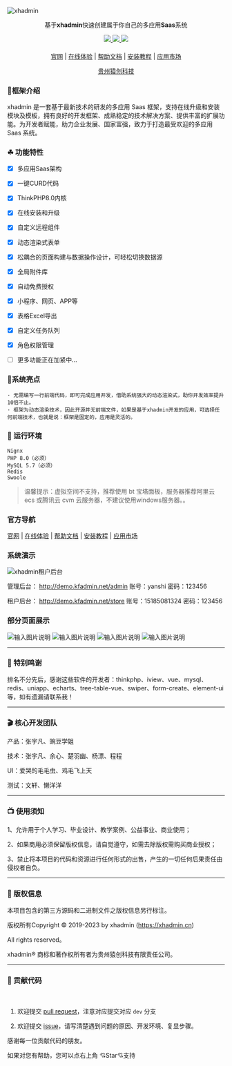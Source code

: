 ![xhadmin](https://img.alicdn.com/imgextra/i4/2064565174/O1CN017FqDVa1o5k8DHfOBx_!!2064565174.jpg)

<div align="center">

基于**xhadmin**快速创建属于你自己的多应用**Saas**系统

</div>

<div align="center" >
    <a href="https://xhadmin.cn/">
        <img src="https://img.shields.io/badge/license-Apache%202-blue.svg" />
    </a>
    <a href="https://xhadmin.cn/">
        <img src="https://img.shields.io/badge/Edition-4.5-blue.svg" />
    </a>
     <a href="https://xhadmin.cn/">
        <img src="https://img.shields.io/badge/Download-150m-red.svg" />
    </a>
</div>

####

<div align="center">

[官网](https://xhadmin.cn/) |
[在线体验](https://demo.kfadmin.net/admin/) |
[帮助文档](https://www.kancloud.cn/me_coder/xhadmin/3203726) |
[安装教程](https://www.kancloud.cn/me_coder/xhadmin/3203728) |
[应用市场](https://xhadmin.cn/)

</div>
<div align="center" >
<a href="https://kaifa.cc">贵州猿创科技</a>
</div>

### 🌈框架介绍

xhadmin 是一套基于最新技术的研发的多应用 Saas 框架，支持在线升级和安装模块及模板，拥有良好的开发框架、成熟稳定的技术解决方案、提供丰富的扩展功能。为开发者赋能，助力企业发展、国家富强，致力于打造最受欢迎的多应用 Saas 系统。

### ☘ 功能特性

- [x] 多应用Saas架构
- [x] 一键CURD代码
- [x] ThinkPHP8.0内核
- [x] 在线安装和升级
- [x] 自定义远程组件
- [x] 动态渲染式表单
- [x] 松耦合的页面构建与数据操作设计，可轻松切换数据源
- [x] 全局附件库
- [x] 自动免费授权
- [x] 小程序、网页、APP等
- [x] 表格Excel导出
- [x] 自定义任务队列
- [x] 角色权限管理
- [ ] 更多功能正在加紧中...


### 🍚系统亮点

```
· 无需编写一行前端代码，即可完成应用开发，借助系统强大的动态渲染式，助你开发效率提升10倍不止。
· 框架为动态渲染技术，因此开源并无前端文件，如果是基于xhadmin开发的应用，可选择任何前端技术，也就是说：框架是固定的，应用是灵活的。
```

### 🍎 运行环境

```
Nignx
PHP 8.0（必须）
MySQL 5.7（必须）
Redis
Swoole
```

> 温馨提示：虚拟空间不支持，推荐使用 bt 宝塔面板，服务器推荐阿里云 ecs 或腾讯云 cvm 云服务器，不建议使用windows服务器。。

### 官方导航

[官网](https://kfadmin.net/) |
[在线体验](https://demo.kfadmin.net/admin/) |
[帮助文档](https://www.kancloud.cn/me_coder/kfadmin/3169580) |
[安装教程](https://www.kancloud.cn/me_coder/kfadmin/3169582) |
[应用市场](https://kfadmin.net/)

### 系统演示

![xhadmin租户后台](https://img.alicdn.com/imgextra/i4/2064565174/O1CN017FqDVa1o5k8DHfOBx_!!2064565174.jpg)

管理后台： http://demo.kfadmin.net/admin 账号：yanshi 密码：123456

租户后台： http://demo.kfadmin.net/store 账号：15185081324 密码：123456

### 部分页面展示

![输入图片说明](https://img.alicdn.com/imgextra/i4/2064565174/O1CN01F3qh271o5k8LCWqwu_!!2064565174.jpg)
![输入图片说明](https://img.alicdn.com/imgextra/i3/2064565174/O1CN017oLpYw1o5k8NCycQV_!!2064565174.jpg)
![输入图片说明](https://img.alicdn.com/imgextra/i4/2064565174/O1CN01nFtUOi1o5k8LZvUsA_!!2064565174.jpg)
![输入图片说明](https://img.alicdn.com/imgextra/i3/2064565174/O1CN01kscFbW1o5k88fXOWx_!!2064565174.jpg)

---
###  📸 特别鸣谢

排名不分先后，感谢这些软件的开发者：thinkphp、iview、vue、mysql、redis、uniapp、echarts、tree-table-vue、swiper、form-create、element-ui等，如有遗漏请联系我！

---
###  🎬 核心开发团队
产品：张宇凡、豌豆学姐

技术：张宇凡、余心、楚羽幽、杨漂、程程

UI：爱哭的毛毛虫、鸡毛飞上天

测试：文轩、懒洋洋


---
###  📺 使用须知
1、允许用于个人学习、毕业设计、教学案例、公益事业、商业使用；

2、如果商用必须保留版权信息，请自觉遵守，如需去除版权需购买商业授权；

3、禁止将本项目的代码和资源进行任何形式的出售，产生的一切任何后果责任由侵权者自负。


---
###  💾 版权信息

本项目包含的第三方源码和二进制文件之版权信息另行标注。

版权所有Copyright © 2019-2023 by xhadmin (https://xhadmin.cn)

All rights reserved。

xhadmin® 商标和著作权所有者为贵州猿创科技有限责任公司。

---

### 🍻 贡献代码

<p style="padding:10px;"  width="90%">

1. 欢迎提交 [pull request](https://gitee.com/yc_open/xhadmin/pulls)，注意对应提交对应 `dev` 分支

2. 欢迎提交 [issue](https://gitee.com/yc_open/xhadmin/issues)，请写清楚遇到问题的原因、开发环境、复显步骤。

</p>

感谢每一位贡献代码的朋友。

如果对您有帮助，您可以点右上角 💘Star💘支持